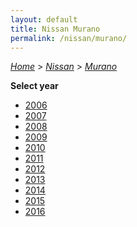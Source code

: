 ```yaml
---
layout: default
title: Nissan Murano
permalink: /nissan/murano/
---
```

[*Home*](/) > [*Nissan*](/nissan/) > [*Murano*](/nissan/murano/)

**Select year**

- [2006](/nissan/murano/2006/)
- [2007](/nissan/murano/2007/)
- [2008](/nissan/murano/2008/)
- [2009](/nissan/murano/2009/)
- [2010](/nissan/murano/2010/)
- [2011](/nissan/murano/2011/)
- [2012](/nissan/murano/2012/)
- [2013](/nissan/murano/2013/)
- [2014](/nissan/murano/2014/)
- [2015](/nissan/murano/2015/)
- [2016](/nissan/murano/2016/)